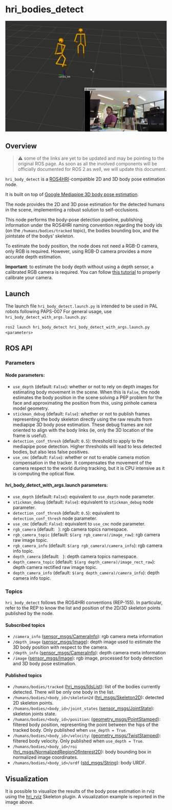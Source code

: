 hri_bodies_detect
=======================

![skeleton detection](doc/skeleton_detection.png)

Overview
--------

> :warning: some of the links are yet to be updated and
> may be pointing to the original ROS page. As soon
> as all the involved components will be officially
> documented for ROS 2 as well, we will update
> this document.


`hri_body_detect` is a [ROS4HRI](https://wiki.ros.org/hri)-compatible
2D and 3D body pose estimation node.

It is built on top of [Google Mediapipe 3D body pose estimation](https://google.github.io/mediapipe/solutions/pose.html).

The node provides the 2D and 3D pose estimation for the detected humans 
in the scene, implementing a robust solution to self-occlusions.

This node performs the body-pose detection pipeline, 
publishing information under the ROS4HRI naming convention regarding
the body ids (on the `/humans/bodies/tracked` topic), the bodies bounding box,
and the jointstate of the bodys' skeleton.

To estimate the body position, the node does not need a RGB-D camera,
only RGB is required. However, using RGB-D camera provides a more 
accurate depth estimation.

**Important**: to estimate the body depth without using a depth sensor, 
a calibrated RGB camera is required. 
You can follow [this tutorial](https://navigation.ros.org/tutorials/docs/camera_calibration.html)
to properly calibrate your camera.

Launch
------

The launch file `hri_body_detect.launch.py` is intended to be used in PAL robots following PAPS-007
For general usage, use `hri_body_detect_with_args.launch.py`:

`ros2 launch hri_body_detect hri_body_detect_with_args.launch.py <parameters>`

ROS API
-------

### Parameters

#### Node parameters:

- `use_depth` (default: `False`): whether or not to rely on depth images 
  for estimating body movement in the scene. When this is `False`, the node
  estimates the body position in the scene solving a P6P problem for the
  face and approximating the position from this, using pinhole camera
  model geometry. 
- `stickman_debug` (default: `False`): whether or not to publish frames
  representing the body skeleton directly using the raw results from mediapipe
  3D body pose estimation. These debug frames are *not* oriented to align 
  with the body links (ie, only the 3D location of the frame is useful).
- `detection_conf_thresh` (default: `0.5`): threshold to apply to the mediapipe
  pose detection. Higher thresholds will lead to less detected bodies, but also
  less false positives.
- `use_cmc` (default: `False`): whether or not to enable camera motion
  compensation in the tracker. It compensates the movement of the camera respect
  to the world during tracking, but it is CPU intensive as it is computing the
  optical flow.

#### hri_body_detect_with_args.launch parameters:

- `use_depth` (default: `False`): equivalent to `use_depth` node parameter.
- `stickman_debug` (default: `False`): equivalent to `stickman_debug` node parameter.
- `detection_conf_thresh` (default: `0.5`): equivalent to `detection_conf_thresh` node parameter.
- `use_cmc` (default: `False`): equivalent to `use_cmc` node parameter.
- `rgb_camera` (default: ` `): rgb camera topics namespace.
- `rgb_camera_topic` (default: `$(arg rgb_camera)/image_raw`): rgb camera
  raw image topic. 
- `rgb_camera_info` (default: `$(arg rgb_camera)/camera_info`): rgb camera
  info topic.
- `depth_camera` (default: ` `): depth camera topics namespace. 
- `depth_camera_topic` (default: `$(arg depth_camera)/image_rect_raw`): depth 
  camera rectified raw image topic.
- `depth_camera_info` (default: `$(arg depth_camera)/camera_info`): depth 
  camera info topic.

### Topics

`hri_body_detect` follows the ROS4HRI conventions (REP-155). In particular, 
refer to the REP to know the list and position of the 2D/3D skeleton 
points published by the node.

#### Subscribed topics

- `/camera_info`
  ([sensor_msgs/CameraInfo](https://docs.ros2.org/latest/api/sensor_msgs/msg/CameraInfo.html)):
  rgb camera meta information
- `/depth_image`
  ([sensor_msgs/Image](https://docs.ros2.org/latest/api/sensor_msgs/msg/Image.html)):
  depth image used to estimate the 3D body position with respect to the camera.
- `/depth_info`
  ([sensor_msgs/CameraInfo](https://docs.ros2.org/latest/api/sensor_msgs/msg/CameraInfo.html)):
  depth camera meta information
- `/image`
  ([sensor_msgs/Image](https://docs.ros2.org/latest/api/sensor_msgs/msg/Image.html)):
  rgb image, processed for body detection and 3D body pose estimation.



#### Published topics

- `/humans/bodies/tracked`
  ([hri_msgs/IdsList](http://docs.ros.org/en/api/hri_msgs/html/msg/IdsList.html)):
  list of the bodies currently detected. There will be only
  one body in the list.
- `/humans/bodies/<body_id>/skeleton2d`
  ([hri_msgs/Skeleton2D](http://docs.ros.org/en/api/hri_msgs/html/msg/Skeleton2D.html)):
  detected 2D skeleton points.
- `/humans/bodies/<body_id>/joint_states`
  ([sensor_msgs/JointState](https://docs.ros2.org/latest/api/sensor_msgs/msg/JointState.html)):
  skeleton joints state.
- `/humans/bodies/<body_id>/position`:
  ([geometry_msgs/PointStamped](https://docs.ros2.org/latest/api/geometry_msgs/msg/PointStamped.html)):
  filtered body position, representing the point between the hips of the tracked body. Only published 
  when `use_depth = True`.
- `/humans/bodies/<body_id>/velocity`:
  ([geometry_msgs/TwistStamped](https://docs.ros2.org/latest/api/geometry_msgs/msg/TwistStamped.html)):
  filtered body velocity. Only published when `use_depth = True`.
- `/humans/bodies/<body_id>/roi`
  ([hri_msgs/NormalizedRegionOfInterest2D](http://docs.ros.org/en/noetic/api/hri_msgs/html/msg/NormalizedRegionOfInterest2D.html)):
  body bounding box in normalized image coordinates.
- `/humans/bodies/<body_id>/urdf`
  ([std_msgs/String](https://docs.ros2.org/latest/api/std_msgs/msg/String.html)):
  body URDF.

Visualization
-------------

It is possible to visualize the results of the body pose estimation 
in rviz using the [hri_rviz](https://github.com/ros4hri/hri_rviz) 
Skeleton plugin. A visualization example is reported in the image above. 










